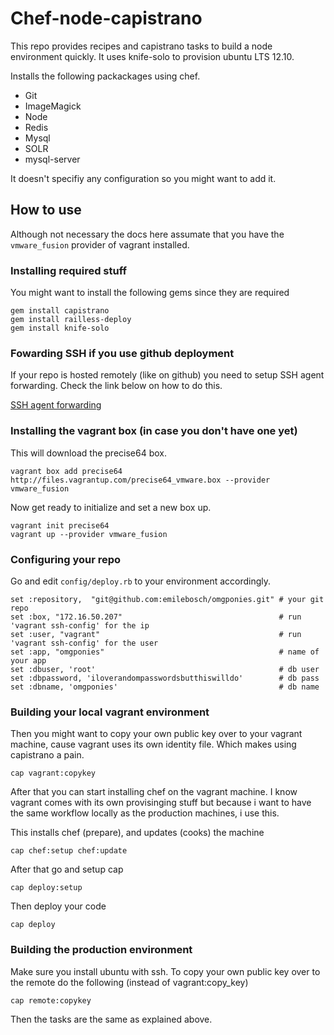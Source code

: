 # Chef-node-capistrano

This repo provides recipes and capistrano tasks to build a node environment quickly.
It uses knife-solo to provision ubuntu LTS 12.10. 

Installs the following packackages using chef.

- Git
- ImageMagick
- Node
- Redis
- Mysql
- SOLR
- mysql-server

It doesn't specifiy any configuration so you might want to add it.

## How to use

Although not necessary the docs here assumate that you have the ``vmware_fusion`` provider of vagrant installed.

### Installing required stuff

You might want to install the following gems since they are required

	gem install capistrano
	gem install railless-deploy		
	gem install knife-solo	
	
### Fowarding SSH if you use github deployment

If your repo is hosted remotely (like on github) you need to setup SSH agent forwarding. Check the link below on how to do this.

[SSH agent forwarding](https://help.github.com/articles/using-ssh-agent-forwarding)
	
### Installing the vagrant box (in case you don't have one yet)
This will download the precise64 box.

	vagrant box add precise64 http://files.vagrantup.com/precise64_vmware.box --provider vmware_fusion
	
Now get ready to initialize and set a new box up.

	vagrant init precise64
	vagrant up --provider vmware_fusion
	
### Configuring your repo 

Go and edit ``config/deploy.rb`` to your environment accordingly.

	set :repository,  "git@github.com:emilebosch/omgponies.git" # your git repo
	set :box, "172.16.50.207"                                   # run 'vagrant ssh-config' for the ip
	set :user, "vagrant"                                        # run 'vagrant ssh-config' for the user
	set :app, "omgponies"                                       # name of your app
	set :dbuser, 'root'                                         # db user
	set :dbpassword, 'iloverandompasswordsbutthiswilldo'        # db pass
	set :dbname, 'omgponies'                                    # db name
	
### Building your local vagrant environment
Then you might want to copy your own public key over to your vagrant machine, cause vagrant uses its own identity file. Which makes using capistrano a pain. 

	cap vagrant:copykey
	
After that you can start installing chef on the vagrant machine. I know vagrant comes with its own provisinging stuff but because i want to have the same workflow locally as the production machines, i use this.

This installs chef (prepare), and updates (cooks) the machine

	cap chef:setup chef:update

After that go and setup cap

	cap deploy:setup
	
Then deploy your code

	cap deploy
	
### Building the production environment

Make sure you install ubuntu with ssh. 
To copy your own public key over to the remote do the following (instead of vagrant:copy_key)

	cap remote:copykey
	
Then the tasks are the same as explained above.
